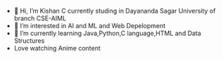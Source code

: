 - 👋 Hi, I’m Kishan C currently studing in Dayananda Sagar University of branch CSE-AIML
- 👀 I’m interested in AI and ML and Web Depelopment
- 🌱 I’m currently learning Java,Python,C language,HTML and Data Structures
- Love watching Anime content

<!---
Kishan-215/Kishan-215 is a ✨ special ✨ repository because its `README.md` (this file) appears on your GitHub profile.
You can click the Preview link to take a look at your changes.
--->
